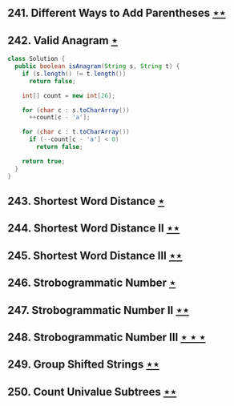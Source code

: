 ## 241. Different Ways to Add Parentheses [$\star\star$](https://leetcode.com/problems/different-ways-to-add-parentheses)

## 242. Valid Anagram [$\star$](https://leetcode.com/problems/valid-anagram)

```java
class Solution {
  public boolean isAnagram(String s, String t) {
    if (s.length() != t.length())
      return false;

    int[] count = new int[26];

    for (char c : s.toCharArray())
      ++count[c - 'a'];

    for (char c : t.toCharArray())
      if (--count[c - 'a'] < 0)
        return false;

    return true;
  }
}
```

## 243. Shortest Word Distance [$\star$](https://leetcode.com/problems/shortest-word-distance)

## 244. Shortest Word Distance II [$\star\star$](https://leetcode.com/problems/shortest-word-distance-ii)

## 245. Shortest Word Distance III [$\star\star$](https://leetcode.com/problems/shortest-word-distance-iii)

## 246. Strobogrammatic Number [$\star$](https://leetcode.com/problems/strobogrammatic-number)

## 247. Strobogrammatic Number II [$\star\star$](https://leetcode.com/problems/strobogrammatic-number-ii)

## 248. Strobogrammatic Number III [$\star\star\star$](https://leetcode.com/problems/strobogrammatic-number-iii)

## 249. Group Shifted Strings [$\star\star$](https://leetcode.com/problems/group-shifted-strings)

## 250. Count Univalue Subtrees [$\star\star$](https://leetcode.com/problems/count-univalue-subtrees)
